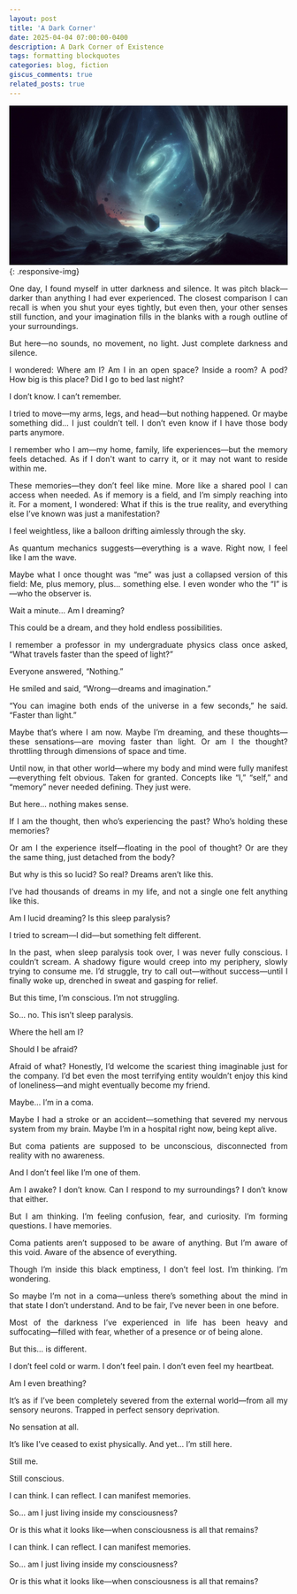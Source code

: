 ```yaml
---
layout: post
title: 'A Dark Corner'
date: 2025-04-04 07:00:00-0400
description: A Dark Corner of Existence
tags: formatting blockquotes
categories: blog, fiction
giscus_comments: true
related_posts: true
---
```


<style>
body {
text-align: justify}

.responsive-img {
  max-width: 100%;
  height: auto;
  display: block;
  margin: 0 auto;
}

</style>

![Am I The Rock](/assets/img/rock-conciousness.png "Rock"){: .responsive-img}

One day, I found myself in utter darkness and silence. It was pitch black—darker than anything I had ever experienced. The closest comparison I can recall is when you shut your eyes tightly, but even then, your other senses still function, and your imagination fills in the blanks with a rough outline of your surroundings.

But here—no sounds, no movement, no light. Just complete darkness and silence.

I wondered: Where am I?
Am I in an open space? Inside a room? A pod?
How big is this place? Did I go to bed last night?

I don’t know.
I can’t remember.

I tried to move—my arms, legs, and head—but nothing happened.
Or maybe something did... I just couldn’t tell.
I don’t even know if I have those body parts anymore.

I remember who I am—my home, family, life experiences—but the memory feels detached. As if I don't want to carry it, or it may not want to reside within me.

These memories—they don’t feel like mine. More like a shared pool I can access when needed. As if memory is a field, and I’m simply reaching into it. For a moment, I wondered: What if this is the true reality, and everything else I’ve known was just a manifestation?

I feel weightless, like a balloon drifting aimlessly through the sky.

As quantum mechanics suggests—everything is a wave. Right now, I feel like I am the wave.

Maybe what I once thought was “me” was just a collapsed version of this field:
Me, plus memory, plus... something else.
I even wonder who the “I” is—who the observer is.

Wait a minute...
Am I dreaming?

This could be a dream, and they hold endless possibilities.

I remember a professor in my undergraduate physics class once asked,
“What travels faster than the speed of light?”

Everyone answered, “Nothing.”

He smiled and said, “Wrong—dreams and imagination.”

“You can imagine both ends of the universe in a few seconds,” he said. “Faster than light.”

Maybe that’s where I am now.
Maybe I’m dreaming, and these thoughts—these sensations—are moving faster than light.
Or am I the thought? throttling through dimensions of space and time.

Until now, in that other world—where my body and mind were fully manifest—everything felt obvious. Taken for granted. Concepts like “I,” “self,” and “memory” never needed defining. They just were.

But here… nothing makes sense.

If I am the thought, then who’s experiencing the past? Who’s holding these memories?

Or am I the experience itself—floating in the pool of thought?
Or are they the same thing, just detached from the body?

But why is this so lucid? So real?
Dreams aren’t like this.

I’ve had thousands of dreams in my life, and not a single one felt anything like this.

Am I lucid dreaming?
Is this sleep paralysis?

I tried to scream—I did—but something felt different.

In the past, when sleep paralysis took over, I was never fully conscious. I couldn’t scream.
A shadowy figure would creep into my periphery, slowly trying to consume me.
I’d struggle, try to call out—without success—until I finally woke up, drenched in sweat and gasping for relief.

But this time, I’m conscious.
I’m not struggling.

So... no. This isn’t sleep paralysis.

Where the hell am I?

Should I be afraid?

Afraid of what?
Honestly, I’d welcome the scariest thing imaginable just for the company.
I’d bet even the most terrifying entity wouldn’t enjoy this kind of loneliness—and might eventually become my friend.

Maybe… I’m in a coma.

Maybe I had a stroke or an accident—something that severed my nervous system from my brain.
Maybe I’m in a hospital right now, being kept alive.

But coma patients are supposed to be unconscious, disconnected from reality with no awareness.

And I don’t feel like I’m one of them.

Am I awake? I don’t know.
Can I respond to my surroundings? I don’t know that either.

But I am thinking. I’m feeling confusion, fear, and curiosity.
I’m forming questions. I have memories.

Coma patients aren’t supposed to be aware of anything.
But I’m aware of this void.
Aware of the absence of everything.

Though I’m inside this black emptiness, I don’t feel lost.
I’m thinking. I’m wondering.

So maybe I’m not in a coma—unless there’s something about the mind in that state I don’t understand.
And to be fair, I’ve never been in one before.

Most of the darkness I’ve experienced in life has been heavy and suffocating—filled with fear, whether of a presence or of being alone.

But this… is different.

I don’t feel cold or warm.
I don’t feel pain.
I don’t even feel my heartbeat.

Am I even breathing?

It’s as if I’ve been completely severed from the external world—from all my sensory neurons.
Trapped in perfect sensory deprivation.

No sensation at all.

It’s like I’ve ceased to exist physically.
And yet… I’m still here.

Still me.

Still conscious.

I can think. I can reflect. I can manifest memories.

So… am I just living inside my consciousness?

Or is this what it looks like—when consciousness is all that remains?

I can think. I can reflect. I can manifest memories.

So… am I just living inside my consciousness?

Or is this what it looks like—when consciousness is all that remains?
